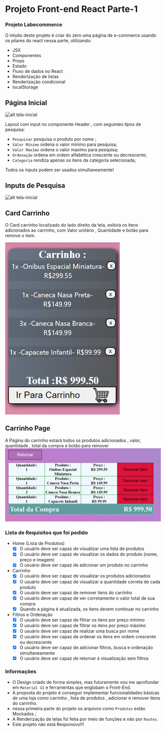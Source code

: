 # Projeto Front-end React  Parte-1
 

### Projeto  Labecommerce  

O intuito deste projeto é criar do zero uma página de e-commerce usando os pilares do react nessa parte, utilizando: 
- JSX
- Componentes
- Props
- Estado
- Fluxo de dados no React
- Renderização de listas
- Renderização condicional
- localStorage
 
## Página Inicial 
![alt tela-inicial](/labecommerce/src/assets/Gifs/telaInicial.gif)

 Layout com input no componente Header , com seguintes tipos de pesquisa: 
 - ```Pesquisar``` pesquisa o produto por nome ;
 - ```Valor Mínimo``` ordena o valor mínimo para pesquisa;
 - ```Valor Maxímo``` ordena o valor maxímo para pesquisa;
 - ```Ordenação``` ordena em ordem alfabética crescente ou decrescente;
 - ```Categoria``` rendiza apenas os itens da categoria selecionada;

Todos os inputs podem ser usados simultaneamente!
 ## Inputs de Pesquisa
 ![alt tela-inicial](/labecommerce/src/assets/Gifs/inputPesquisa.gif)
 ## Card Carrinho 
  O Card carrinho localizado do lado direito da tela, exibirá os itens adicionados ao carrinho, com Valor unitário , Quantidade e botão para remove o item.
 
 ![alt cardcarrinho](/labecommerce/src/assets/Imagens/cardCarrinho.png)

## Carrinho Page 

A Página do carrinho estará todos os produtos adicionados , valor, quantidade , total da compra e botão para remover
![alt carrinhoPAge](/labecommerce/src/assets/Imagens/carrinhoPage.png)



 ### Lista de Requisitos que foi pedido
- Home (Lista de Produtos)
    - [x]  O usuário deve ser capaz de visualizar uma lista de produtos
    - [x]  O usuário deve ser capaz de visualizar os dados do produto (nome, preço e imagem)
    - [x]  O usuário deve ser capaz de adicionar um produto no carrinho
- Carrinho
    - [x]  O usuário deve ser capaz de visualizar os produtos adicionados
    - [x]  O usuário deve ser capaz de visualizar a quantidade correta de cada produto
    - [x]  O usuário deve ser capaz de remover itens do carrinho
    - [x]  O usuário deve ser capaz de ver corretamente o valor total de sua compra
    - [x]  Quando a página é atualizada, os itens devem continuar no carrinho
- Filtros e Ordenação
    - [x]  O usuário deve ser capaz de filtrar os itens por preço mínimo
    - [x]  O usuário deve ser capaz de filtrar os itens por preço máximo
    - [x]  O usuário deve ser capaz de realizar uma busca por nome
    - [x]  O usuário deve ser capaz de ordenar os itens em ordem crescente ou decrescente
    - [x]  O usuário deve ser capaz de adicionar  filtros, busca e ordenação simultaneamente
    - [x]  O usuário deve ser capaz de retornar à visualização sem filtros

### Informações 
 - O Design criado de forma simples, mas futuramente vou me aprofundar em  ```Material UI``` e ferramentas que englobam o Front-End.
 -  A proposta do projeto é conseguir implementar funcionalidades básicas de uma loja como carrinho , lista de produtos , adicionar e remover itens do carrinho.
 -  nessa primeira parte do projeto os arquivos como ```Produtos``` estão Mockados  ;
 - A Renderização de telas foi feita por meio de funções e não por ```Routes```.
 - Este projeto não está Responsivo!!! 
 
